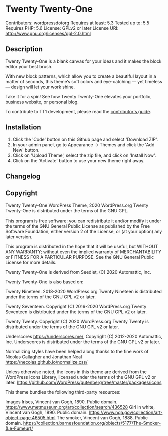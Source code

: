 # Twenty Twenty-One

Contributors: wordpressdotorg
Requires at least: 5.3
Tested up to: 5.5
Requires PHP: 5.6
License: GPLv2 or later
License URI: http://www.gnu.org/licenses/gpl-2.0.html

## Description

Twenty Twenty-One is a blank canvas for your ideas and it makes the block editor your best brush.

With new block patterns, which allow you to create a beautiful layout in a matter of seconds, this theme’s soft colors and eye-catching — yet timeless — design will let your work shine.

Take it for a spin! See how Twenty Twenty-One elevates your portfolio, business website, or personal blog.

To contribute to TT1 development, please read the [contributor's guide](/CONTRIBUTING.md).

## Installation

1. Click the 'Code' button on this Github page and select 'Download ZIP'.
2. In your admin panel, go to Appearance -> Themes and click the 'Add New' button.
3. Click on 'Upload Theme', select the zip file, and click on 'Install Now'.
4. Click on the 'Activate' button to use your new theme right away.

## Changelog

## Copyright

Twenty Twenty-One WordPress Theme, 2020 WordPress.org
Twenty Twenty-One is distributed under the terms of the GNU GPL.

This program is free software: you can redistribute it and/or modify
it under the terms of the GNU General Public License as published by
the Free Software Foundation, either version 2 of the License, or
(at your option) any later version.

This program is distributed in the hope that it will be useful,
but WITHOUT ANY WARRANTY; without even the implied warranty of
MERCHANTABILITY or FITNESS FOR A PARTICULAR PURPOSE. See the
GNU General Public License for more details.


Twenty Twenty-One is derived from Seedlet, (C) 2020 Automattic, Inc.

Twenty Twenty-One is also based on:

Twenty Nineteen. 2018-2020 WordPress.org
Twenty Nineteen is distributed under the terms of the GNU GPL v2 or later.

Twenty Seventeen. Copyright (C) 2016-2020 WordPress.org
Twenty Seventeen is distributed under the terms of the GNU GPL v2 or later.

Twenty Twenty. Copyright (C) 2020 WordPress.org
Twenty Twenty is distributed under the terms of the GNU GPL v2 or later.

Underscores https://underscores.me/, Copyright (C) 2012-2020 Automattic, Inc.
Underscores is distributed under the terms of the GNU GPL v2 or later.

Normalizing styles have been helped along thanks to the fine work of
Nicolas Gallagher and Jonathan Neal https://necolas.github.io/normalize.css/

Unless otherwise noted, the icons in this theme are derived from the WordPress
Icons Library, licensed under the terms of the GNU GPL v2 or later.
https://github.com/WordPress/gutenberg/tree/master/packages/icons

This theme bundles the following third-party resources:

Images
Irises, Vincent van Gogh, 1890. Public domain. https://www.metmuseum.org/art/collection/search/436528
Girl in white, Vincent van Gogh, 1890. Public domain. https://www.nga.gov/collection/art-object-page.46505.html
The smoker, Vincent van Gogh, 1888. Public domain. https://collection.barnesfoundation.org/objects/5177/The-Smoker-(Le-Fumeur)/
